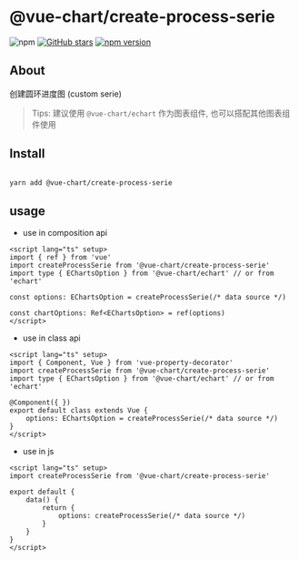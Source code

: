 # @vue-chart/create-process-serie

![npm](https://img.shields.io/npm/dw/@vue-chart/create-process-serie.svg)
[![GitHub stars](https://img.shields.io/github/stars/halo951/@vue-chart/create-process-serie.svg?style=social&label=@vue-chart/create-process-serie)](https://github.com/halo951/@vue-chart/create-process-serie)
[![npm version](https://badge.fury.io/js/@vue-chart/create-process-serie.svg)](https://badge.fury.io/js/@vue-chart/create-process-serie)

## About

创建圆环进度图 (custom serie)

> Tips: 建议使用 `@vue-chart/echart` 作为图表组件, 也可以搭配其他图表组件使用

## Install

```bash

yarn add @vue-chart/create-process-serie

```

## usage

- use in composition api

```vue
<script lang="ts" setup>
import { ref } from 'vue'
import createProcessSerie from '@vue-chart/create-process-serie'
import type { EChartsOption } from '@vue-chart/echart' // or from 'echart'

const options: EChartsOption = createProcessSerie(/* data source */)

const chartOptions: Ref<EChartsOption> = ref(options)
</script>
```

- use in class api

```vue
<script lang="ts" setup>
import { Component, Vue } from 'vue-property-decorator'
import createProcessSerie from '@vue-chart/create-process-serie'
import type { EChartsOption } from '@vue-chart/echart' // or from 'echart'

@Component({ })
export default class extends Vue {
    options: EChartsOption = createProcessSerie(/* data source */)
}
</script>
```

- use in js

```vue
<script lang="ts" setup>
import createProcessSerie from '@vue-chart/create-process-serie'

export default {
    data() {
        return {
            options: createProcessSerie(/* data source */)
        }
    }
}
</script>
```